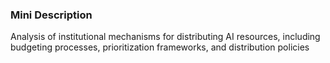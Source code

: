 ### Mini Description

Analysis of institutional mechanisms for distributing AI resources, including budgeting processes, prioritization frameworks, and distribution policies

